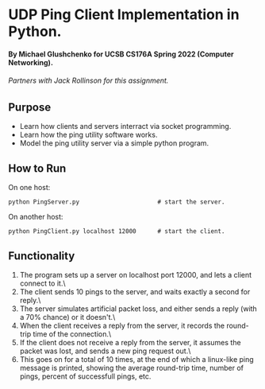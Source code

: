 # UDP Ping Client Implementation in Python.
#### By Michael Glushchenko for UCSB CS176A Spring 2022 (Computer Networking).
###### Partners with Jack Rollinson for this assignment.

## Purpose
  - Learn how clients and servers interract via socket programming.
  - Learn how the ping utility software works.
  - Model the ping utility server via a simple python program.

## How to Run
On one host:
~~~
python PingServer.py                      # start the server.
~~~
On another host:
~~~
python PingClient.py localhost 12000      # start the client.
~~~

## Functionality
1) The program sets up a server on localhost port 12000, and lets a client connect to it.\
2) The client sends 10 pings to the server, and waits exactly a second for reply.\
3) The server simulates artificial packet loss, and either sends a reply (with a 70% chance) or it doesn't.\
4) When the client receives a reply from the server, it records the round-trip time of the connection.\
5) If the client does not receive a reply from the server, it assumes the packet was lost, and sends a new ping request out.\
6) This goes on for a total of 10 times, at the end of which a linux-like ping message is printed, showing the average round-trip time, number of pings, percent of successfull pings, etc.

